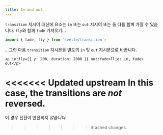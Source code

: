```yaml
---
title: In and out
---
```


`transition` 지시어 대신에 요소는 `in` 또는 `out` 지시어 또는 둘 다를 함께 가질 수 있습니다. `fly`와 함께 `fade` 가져오기...

```js
import { fade, fly } from 'svelte/transition';
```

...그런 다음 `transition` 지시문을 별도의 `in` 및 `out` 지시문으로 바꿉니다.

```svelte
<p in:fly={{ y: 200, duration: 2000 }} out:fade>Flies in, fades out</p>
```

<<<<<<< Updated upstream
In this case, the transitions are _not_ reversed.
=======
이 경우 전환이 반전되지 *않습니다*.
>>>>>>> Stashed changes
